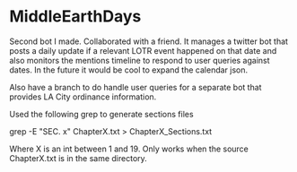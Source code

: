 # MiddleEarthDays
Second bot I made.  Collaborated with a friend.  It manages a twitter bot that posts a daily update if a relevant LOTR event happened on that date and also monitors the mentions timeline to respond to user queries against dates.  In the future it would be cool to expand the calendar json.

Also have a branch to do handle user queries for a separate bot that provides LA City ordinance information.

Used the following grep to generate sections files

grep -E "SEC. x" ChapterX.txt > ChapterX_Sections.txt

Where X is an int between 1 and 19.  Only works when the source ChapterX.txt is in the same directory.
